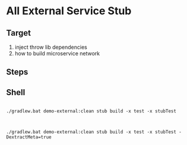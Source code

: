 # All External Service Stub

## Target

1. inject throw lib dependencies
2. how to build microservice network


## Steps



## Shell

```shell

./gradlew.bat demo-external:clean stub build -x test -x stubTest



./gradlew.bat demo-external:clean stub build -x test -x stubTest -DextractMeta=true

```